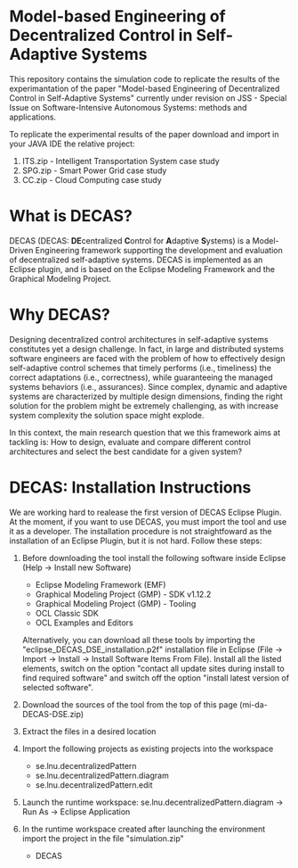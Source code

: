 # Model-based Engineering of Decentralized Control in Self-Adaptive Systems
This repository contains the simulation code to replicate the results of the experimantation of the paper "Model-based Engineering of Decentralized Control in Self-Adaptive Systems" currently under revision on JSS - Special Issue on Software-Intensive Autonomous Systems: methods and applications.

To replicate the experimental results of the paper download and import in your JAVA IDE the relative project:

1. ITS.zip - Intelligent Transportation System case study
2. SPG.zip - Smart Power Grid case study
3. CC.zip - Cloud Computing case study

# What is DECAS?
DECAS (DECAS: **DE**centralized **C**ontrol for **A**daptive **S**ystems) is a Model-Driven Engineering framework supporting the development and evaluation of decentralized self-adaptive systems. DECAS is implemented as an Eclipse plugin, and is based on the Eclipse Modeling Framework and the Graphical Modeling Project.

# Why DECAS?
Designing decentralized control architectures in self-adaptive systems constitutes yet a design challenge. In fact, in large and distributed systems software engineers are faced with the problem of how to effectively design self-adaptive control schemes that timely performs (i.e., timeliness) the correct adaptations (i.e., correctness), while guaranteeing the managed systems behaviors (i.e., assurances). Since complex, dynamic and adaptive systems are characterized by multiple design dimensions, finding the right solution for the problem might be extremely challenging, as with increase system complexity the solution space might explode.

In this context, the main research question that we this framework aims at tackling is:  How to design, evaluate and compare different control architectures and select the best candidate for a given system?

# DECAS: Installation Instructions
We are working hard to realease the first version of DECAS Eclipse Plugin. At the moment, if you want to use DECAS, you must import the tool and use it as a developer. The installation procedure is not straightfoward as the installation of an Eclipse Plugin, but it is not hard. Follow these steps:

1. Before downloading the tool install the following software inside Eclipse (Help -> Install new Software)
   * Eclipse Modeling Framework (EMF)
   * Graphical Modeling Project (GMP) - SDK v1.12.2
   * Graphical Modeling Project (GMP) - Tooling
   * OCL Classic SDK
   * OCL Examples and Editors
   
   Alternatively, you can download all these tools by importing the "eclipse_DECAS_DSE_installation.p2f" installation file in Eclipse (File -> Import -> Install -> Install
   Software Items From File). Install all the listed elements, switch on the option "contact all update sites during install to find required software" and switch off the option
   "install latest version of selected software".
2. Download the sources of the tool from the top of this page (mi-da-DECAS-DSE.zip)
3. Extract the files in a desired location
4. Import the following projects as existing projects into the workspace
   * se.lnu.decentralizedPattern
   * se.lnu.decentralizedPattern.diagram
   * se.lnu.decentralizedPattern.edit
5. Launch the runtime workspace: se.lnu.decentralizedPattern.diagram -> Run As -> Eclipse Application
6. In the runtime workspace created after launching the environment import the project in the file "simulation.zip"
   * DECAS
